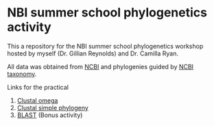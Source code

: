# NBI summer school phylogenetics activity

This a repository for the NBI summer school phylogenetics workshop hosted by myself (Dr. Gillian Reynolds) and Dr. Camilla Ryan.

All data was obtained from [NCBI](https://www.ncbi.nlm.nih.gov) and phylogenies guided by [NCBI taxonomy](https://www.ncbi.nlm.nih.gov/taxonomy).

Links for the practical
1. [Clustal omega](https://www.ebi.ac.uk/jdispatcher/msa/clustalo)
2. [Clustal simple phylogeny](https://www.ebi.ac.uk/jdispatcher/phylogeny/simple_phylogeny)
3. [BLAST](https://blast.ncbi.nlm.nih.gov/Blast.cgi) (Bonus activity)
